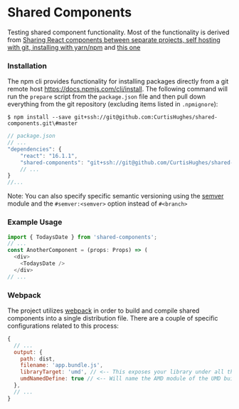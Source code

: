 # Shared Components
Testing shared component functionality. Most of the functionality is derived from [Sharing React components between separate projects, self hosting with git, installing with yarn/npm](https://medium.com/@Powderham/sharing-react-components-between-separate-projects-self-hosting-with-git-installing-with-yarn-npm-d3275b64239c)
and [this one](https://medium.com/dailyjs/building-a-react-component-with-webpack-publish-to-npm-deploy-to-github-guide-6927f60b3220)


### Installation
The npm cli provides functionality for installing packages directly from a git remote host https://docs.npmjs.com/cli/install. 
The following command will run the `prepare` script from the `package.json` file and then pull down everything from the git repository (excluding items listed in `.npmignore`):
```
$ npm install --save git+ssh://git@github.com:CurtisHughes/shared-components.git\#master
```

```javascript
// package.json
// ...
"dependencies": {
    "react": "16.1.1",
    "shared-components": "git+ssh://git@github.com/CurtisHughes/shared-components.git\#master",
    // ...
}
//...    
```

Note: You can also specify specific semantic versioning using the [semver](https://github.com/npm/node-semver) module and the `#semver:<semver>` option instead of `#<branch>`

### Example Usage
```javascript
import { TodaysDate } from 'shared-components';
// ...
const AnotherComponent = (props: Props) => (
  <div>
    <TodaysDate />
  </div>
// ...
```

### Webpack
The project utilizes [webpack](https://webpack.js.org/) in order to build and compile shared components into a single distribution file. There are a couple of specific configurations related to this process:
```javascript
{
  // ...
  output: {
    path: dist,
    filename: 'app.bundle.js',
    libraryTarget: 'umd', // <-- This exposes your library under all the module definitions, allowing it to work with CommonJS, AMD and as global variable.
    umdNamedDefine: true // <-- Will name the AMD module of the UMD build. Otherwise an anonymous define is used
  },
  // ...
}
```